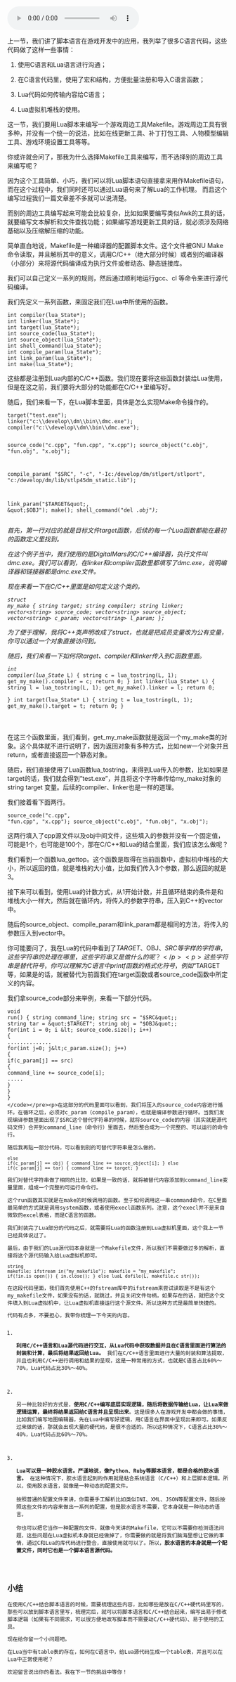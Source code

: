<audio title="第21讲 _ 如何使用脚本语言编写周边工具？" src="https://static001.geekbang.org/resource/audio/66/a9/6668f24a830dd8e9f9a604e0878f75a9.mp3" controls="controls"></audio> 
<p>上一节，我们讲了脚本语言在游戏开发中的应用，我列举了很多C语言代码，这些代码做了这样一些事情：</p><ol>
<li>
<p>使用C语言和Lua语言进行沟通；</p>
</li>
<li>
<p>在C语言代码里，使用了宏和结构，方便批量注册和导入C语言函数；</p>
</li>
<li>
<p>Lua代码如何传输内容给C语言；</p>
</li>
<li>
<p>Lua虚拟机堆栈的使用。</p>
</li>
</ol><p>这一节，我们要用Lua脚本来编写一个游戏周边工具Makefile。游戏周边工具有很多种，并没有一个统一的说法，比如在线更新工具、补丁打包工具、人物模型编辑工具、游戏环境设置工具等等。</p><p>你或许就会问了，那我为什么选择Makefile工具来编写，而不选择别的周边工具来编写呢？</p><p>因为这个工具简单、小巧，我们可以将Lua脚本语句直接拿来用作Makefile语句，而在这个过程中，我们同时还可以通过Lua语句来了解Lua的工作机理。 而且这个编写过程我们一篇文章差不多就可以说清楚。</p><p>而别的周边工具编写起来可能会比较复杂，比如如果要编写类似Awk的工具的话，就要编写文本解析和文件查找功能；如果编写游戏更新工具的话，就必须涉及网络基础以及压缩解压缩的功能。</p><p>简单直白地说，Makefile是一种编译器的配置脚本文件。这个文件被GNU Make命令读取，并且解析其中的意义，调用C/C++（绝大部分时候）或者别的编译器（小部分）来将源代码编译成为执行文件或者动态、静态链接库。</p><!-- [[[read_end]]] --><p>我们可以自己定义一系列的规则，然后通过顺利地运行gcc、cl 等命令来进行源代码编译。</p><p>我们先定义一系列函数，来固定我们在Lua中所使用的函数。</p><pre><code>int compiler(lua_State*);
int linker(lua_State*);
int target(lua_State*);
int source_code(lua_State*);
int source_object(lua_State*);
int shell_command(lua_State*);
int compile_param(lua_State*);
int link_param(lua_State*);
int make(lua_State*);   
</code></pre><p>这些都是注册到Lua内部的C/C++函数。我们现在要将这些函数封装给Lua使用，但是在这之前，我们要将大部分的功能都在C/C++里编写好。</p><p>随后，我们来看一下，在Lua脚本里面，具体是怎么实现Make命令操作的。</p><pre><code>target(&quot;test.exe&quot;);
linker(&quot;c:\\develop\\dm\\bin\\dmc.exe&quot;);
compiler(&quot;c:\\develop\\dm\\bin\\dmc.exe&quot;);

source_code(&quot;c.cpp&quot;, &quot;fun.cpp&quot;, &quot;x.cpp&quot;);
source_object(&quot;c.obj&quot;, &quot;fun.obj&quot;, &quot;x.obj&quot;);

compile_param( &quot;$SRC&quot;, &quot;-c&quot;,
                      &quot;-Ic:/develop/dm/stlport/stlport&quot;,
                    &quot;c:/develop/dm/lib/stlp45dm_static.lib&quot;);

link_param(&quot;$TARGET&quot;, &quot;$OBJ&quot;);
make();
shell_command(&quot;del *.obj&quot;);
</code></pre><p>首先，第一行对应的就是目标文件target函数，后续的每一个Lua函数都能在最初的函数定义里找到。</p><p>在这个例子当中，我们使用的是DigitalMars的C/C++编译器，执行文件叫dmc.exe。我们可以看到，在linker和compiler函数里都填写了dmc.exe，说明编译器和链接器都是dmc.exe文件。</p><p>现在来看一下在C/C++里面是如何定义这个类的。</p><pre><code>struct my_make
{
      string target;
      string compiler;
      string linker;
      vector&lt;string&gt; source_code;
      vector&lt;string&gt; source_object;
      vector&lt;string&gt; c_param;
      vector&lt;string&gt; l_param;
};
</code></pre><p>为了便于理解，我将C++类声明改成了struct，也就是把成员变量改为公有变量，你可以通过一个对象直接访问到。</p><p>随后，我们来看一下如何将target、compiler和linker传入到C函数里面。</p><pre><code>int compiler(lua_State* L)
{
      string c = lua_tostring(L, 1);
      get_my_make().compiler = c;
      return 0;
}
int linker(lua_State* L)
{
      string l = lua_tostring(L, 1);
      get_my_make().linker = l;
      return 0;       
}
int target(lua_State* L)
{
      string t = lua_tostring(L, 1);
      get_my_make().target = t;
      return 0;
}

</code></pre><p>在这三个函数里面，我们看到，get_my_make函数就是返回一个my_make类的对象。这个具体就不进行说明了，因为返回对象有多种方式，比如new一个对象并且return，或者直接返回一个静态对象。</p><p>随后，我们直接使用了Lua函数lua_tostring，来得到Lua传入的参数，比如如果是target的话，我们就会得到”test.exe”，并且将这个字符串传给my_make对象的 string target 变量。后续的compiler、linker也是一样的道理。</p><p>我们接着看下面两行。</p><pre><code>source_code(&quot;c.cpp&quot;, &quot;fun.cpp&quot;, &quot;x.cpp&quot;);
source_object(&quot;c.obj&quot;, &quot;fun.obj&quot;, &quot;x.obj&quot;);
</code></pre><p>这两行填入了cpp源文件以及obj中间文件，这些填入的参数并没有一个固定值，可能是1个，也可能是100个，那在C/C++和Lua的结合里面，我们应该怎么做呢？</p><p>我们看到一个函数lua_gettop。这个函数是取得在当前函数中，虚拟机中堆栈的大小，所以返回的值，就是堆栈的大小值，比如我们传入3个参数，那么返回的就是3。</p><p>接下来可以看到，使用Lua的计数方式，从1开始计数，并且循环结束的条件是和堆栈大小一样大，然后就在循环内，将传入的参数字符串，压入到C++的vector中。</p><p>随后的source_object、compile_param和link_param都是相同的方法，将传入的参数压入到vector中。</p><p>你可能要问了，我在Lua的代码中看到了$TARGET、$OBJ、$SRC等字样的字符串，这些字符串的处理在哪里，这些字符串又是做什么的呢？</p><p>这些字符串是替代符号，你可以理解为C语言中printf函数的格式化符号，例如 “%d %s”等等，虽然在这里，这些符号都是自己定义的，但是我们仍然需要解析它们。</p><p>其实解析的步骤并不难，我们只需要将vector内的内容提取出来，对比是不是字符串$TARGET等，如果是的话，就被替代为前面我们在target函数或者source_code函数中所定义的内容。</p><p>我们拿source_code部分来举例，来看一下部分代码。</p><pre><code>void run()
      {
               string command_line;
               string src = &quot;$SRC&quot;;
               string tar = &quot;$TARGET&quot;;
               string obj = &quot;$OBJ&quot;;
        for(int i = 0; i &lt; source_code.size(); i++)
         {
         ..............
        for(int j=0; j&lt;c_param.size(); j++)
                        {
                                 if(c_param[j] == src)
                                 {
                                 command_line += source_code[i];
                                        .....
                                         }
                       }
          }
</code></pre><p>在这部分的代码里面可以看到，我们将压入的source_code内容进行循环。在循环之后，必须对c_param（compile_param），也就是编译参数进行循环。当我们发现编译参数里面出现了$SRC这个替代字符串的时候，就将source_code的内容（其实就是源代码文件）合并到command_line（命令行）里面去，然后整合成为一个完整的、可以运行的命令行。</p><p>随后我再贴一部分代码，可以看到别的可替代字符串是怎么做的。</p><pre><code>else if(c_param[j] == obj)
{
      command_line += source_object[i];
}
else if(c_param[j] == tar)
{
      command_line += target;
}
</code></pre><p>我们对替代字符串做了相同的比较，如果是一致的话，就将被替代内容添加到command_line变量里面，组成一个完整的可运行命令行。</p><p>这个run函数其实就是在make的时候调用的函数。至于如何调用这一串command命令，在C里面最简单的方式就是调用system函数，或者使用execl函数系列。注意，这个execl并不是来自微软的excel表格，而是C语言的函数。</p><p>我们封装完了Lua部分的代码之后，就需要将Lua的函数注册到Lua虚拟机里面，这个我上一节已经具体说过了。</p><p>最后，由于我们的Lua源代码本身就是一个Makefile文件，所以我们不需要做过多的解析，直接将这个源代码输入给Lua虚拟机即可。</p><pre><code>string makefile;
ifstream in(&quot;my_makefile&quot;);
makefile = &quot;my_makefile&quot;;
if(!in.is_open())
{
in.close();
}
else luaL_dofile(L, makefile.c_str());
</code></pre><p>在这段代码里面，我们首先使用C++的fstream库中的ifstream来尝试读取是不是有这个my_makefile文件，如果没有的话，就跳过，并且关闭文件句柄，如果存在的话，就把这个文件填入到Lua虚拟机中，让Lua虚拟机直接运行这个源文件。所以这种方式是最简单快捷的。</p><p>代码有点多，不要担心，我带你梳理一下今天的内容。</p><ol>
<li>
<p><strong>利用C/C++语言和Lua源代码进行交互，从Lua代码中获取数据并且在C语言里面进行算法的封装和计算，最后将结果返回给Lua。</strong> 我们在C/C++语言里面进行大量的封装和算法提取，并且也利用C/C++进行调用和结果的呈现，这是一种常用的方式，也就是C语言占比60%～70%，Lua代码占比30%～40%。</p>
</li>
<li>
<p>另一种比较好的方式是，<strong>使用C/C++编写底层实现逻辑，随后将数据传输给Lua，让Lua来做逻辑运算，最终将结果返回给C语言并且呈现出来</strong>。这是很多人在游戏开发中都会做的事情，比如我们编写地图编辑器，先在Lua中编写好逻辑，用C语言在界面中呈现出来即可。如果反过来做的话，那就会出现大量的硬代码，是很不合适的。所以这种情况下，C语言占比30%～40%，Lua代码占比60%～70%。</p>
</li>
<li>
<p><strong>Lua可以是一种胶水语言。严谨地说，像Python、Ruby等脚本语言，都是合格的胶水语言。</strong> 在这种情况下，胶水语言起到的作用就是粘合系统语言（C/C++）和上层脚本逻辑。所以，使用胶水语言，就像是一种动态的配置文件。<br>
按照普通的配置文件来讲，你需要手工解析比如类似INI、XML、JSON等配置文件，随后按照这些文件的内容来做出一系列的配置，但是胶水语言不需要，它本身就是一种动态的语言。<br>
你也可以把它当作一种配置的文件，就像今天讲的Makefile，它可以不需要你检测语法问题，这些问题在Lua虚拟机本身就已经做掉了，你需要做的就是将我们脑海里想让它做的事情，通过C和Lua的库代码进行整合，直接使用就可以了。所以，<strong>胶水语言的本身就是一个配置文件，同时它也是一个脚本语言源代码。</strong></p>
</li>
</ol><h2>小结</h2><p>在使用C/C++结合脚本语言的时候，需要梳理这些内容，比如哪些是放在C/C++硬代码里写的，那些可以放到脚本语言里写，梳理完后，就可以将脚本语言和C/C++结合起来，编写出易于修改脚本逻辑（如果有不同需求，可以很方便地改写脚本而不需要动C/C++硬代码）、易于使用的工具。</p><p>现在给你留一个小问题吧。</p><p>在Lua当中有table表的存在，如何在C语言中，给Lua源代码生成一个table表，并且可以在Lua中正常使用呢？</p><p>欢迎留言说出你的看法。我在下一节的挑战中等你！</p>